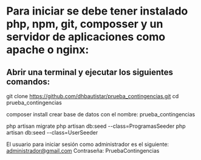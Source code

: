 # Para iniciar se debe tener instalado php, npm, git, composser y un servidor de aplicaciones como apache o nginx:

## Abrir una terminal y ejecutar los siguientes comandos:

git clone https://github.com/dhbautistar/prueba_contingencias.git
cd  prueba_contingencias

composer install
crear base de datos con el nombre:
prueba_contingencias

php artisan migrate
php artisan db:seed --class=ProgramasSeeder
php artisan db:seed --class=UserSeeder

El usuario para iniciar sesión como administrador es el siguiente:
administrador@gmail.com
Contraseña:
PruebaContingencias
